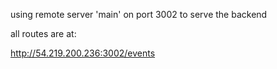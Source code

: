 using remote server 'main' on port 3002 to serve the backend

all routes are at:

http://54.219.200.236:3002/events
